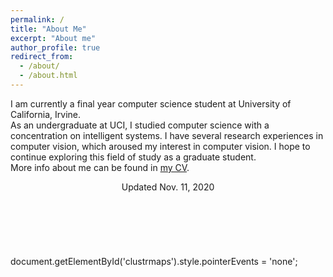 ```yaml
---
permalink: /
title: "About Me"
excerpt: "About me"
author_profile: true
redirect_from: 
  - /about/
  - /about.html
---
```

I am currently a final year computer science student at University of California, Irvine.\
As an undergraduate at UCI, I studied computer science with a concentration on intelligent systems. I have several research experiences in computer vision, which aroused my interest in computer vision. I hope to continue exploring this field of study as a graduate student.\
More info about me can be found in [my CV](https://qzhangli.github.io/cv/).
<center>Updated Nov. 11, 2020</center>
<br/><br/>
<br/><br/>
<br/><br/>
<script type='text/javascript' id='clustrmaps' src='//cdn.clustrmaps.com/map_v2.js?cl=ffffff&w=70&t=n&d=NhU8FlF82efSr5a5f4GrETxbYTBuqgLLi2uyNcM6_1o&cmo=ffffff&cmn=ffffff&co=ffffff'></script>
document.getElementById('clustrmaps').style.pointerEvents = 'none';

